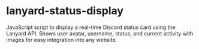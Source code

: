 # lanyard-status-display
JavaScript script to display a real-time Discord status card using the Lanyard API. Shows user avatar, username, status, and current activity with images for easy integration into any website.
